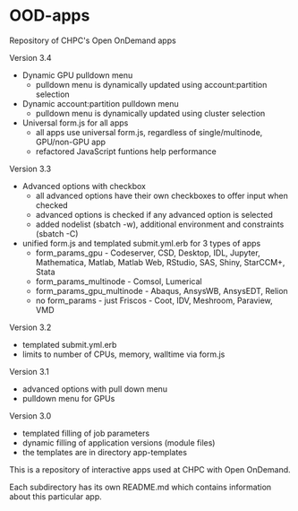 # OOD-apps
Repository of CHPC's Open OnDemand apps

Version 3.4
- Dynamic GPU pulldown menu
  - pulldown menu is dynamically updated using account:partition selection
- Dynamic account:partition pulldown menu
  - pulldown menu is dynamically updated using cluster selection
- Universal form.js for all apps
  - all apps use universal form.js, regardless of single/multinode, GPU/non-GPU app
  - refactored JavaScript funtions help performance

Version 3.3
- Advanced options with checkbox
  - all advanced options have their own checkboxes to offer input when checked
  - advanced options is checked if any advanced option is selected
  - added nodelist (sbatch -w), additional environment and constraints (sbatch -C)
- unified form.js and templated submit.yml.erb for 3 types of apps
  - form_params_gpu - Codeserver, CSD, Desktop, IDL, Jupyter, Mathematica, Matlab, Matlab Web, RStudio, SAS, Shiny, StarCCM+, Stata
  - form_params_multinode - Comsol, Lumerical
  - form_params_gpu_multinode - Abaqus, AnsysWB, AnsysEDT, Relion
  - no form_params - just Friscos - Coot, IDV, Meshroom, Paraview, VMD

Version 3.2
- templated submit.yml.erb
- limits to number of CPUs, memory, walltime via form.js

Version 3.1
- advanced options with pull down menu
- pulldown menu for GPUs

Version 3.0
- templated filling of job parameters 
- dynamic filling of application versions (module files)
- the templates are in directory app-templates

This is a repository of interactive apps used at CHPC with Open OnDemand.

Each subdirectory has its own README.md which contains information about this particular app.
